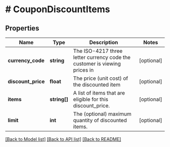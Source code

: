 # # CouponDiscountItems

## Properties

Name | Type | Description | Notes
------------ | ------------- | ------------- | -------------
**currency_code** | **string** | The ISO-4217 three letter currency code the customer is viewing prices in | [optional]
**discount_price** | **float** | The price (unit cost) of the discounted item | [optional]
**items** | **string[]** | A list of items that are eligible for this discount_price. | [optional]
**limit** | **int** | The (optional) maximum quantity of discounted items. | [optional]

[[Back to Model list]](../../README.md#models) [[Back to API list]](../../README.md#endpoints) [[Back to README]](../../README.md)
